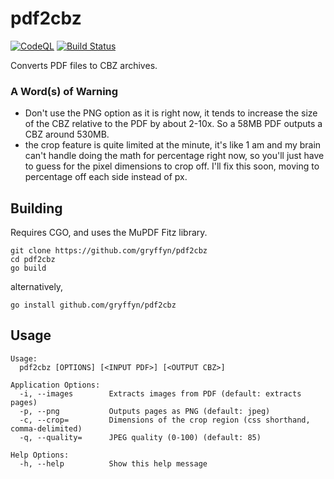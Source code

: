 # pdf2cbz
[![CodeQL](https://github.com/gryffyn/pdf2cbz/actions/workflows/codeql-analysis.yml/badge.svg)](https://github.com/gryffyn/pdf2cbz/actions/workflows/codeql-analysis.yml)
[![Build Status](https://ci.neveris.one/api/badges/gryffyn/pdf2cbz/status.svg?ref=refs/heads/main)](https://ci.neveris.one/gryffyn/pdf2cbz)

Converts PDF files to CBZ archives.

### A Word(s) of Warning
- Don't use the PNG option as it is right now, it tends to increase the size of the CBZ relative to the PDF by about 2-10x. So a 58MB PDF outputs a CBZ around 530MB.
- the crop feature is quite limited at the minute, it's like 1 am and my brain can't handle doing the math for percentage right now, so you'll just have to guess for the pixel dimensions to crop off. I'll fix this soon, moving to percentage off each side instead of px.

## Building
Requires CGO, and uses the MuPDF Fitz library.

```
git clone https://github.com/gryffyn/pdf2cbz
cd pdf2cbz
go build
```
alternatively,

`go install github.com/gryffyn/pdf2cbz`

## Usage
```
Usage:
  pdf2cbz [OPTIONS] [<INPUT PDF>] [<OUTPUT CBZ>]

Application Options:
  -i, --images        Extracts images from PDF (default: extracts pages)
  -p, --png           Outputs pages as PNG (default: jpeg)
  -c, --crop=         Dimensions of the crop region (css shorthand, comma-delimited)
  -q, --quality=      JPEG quality (0-100) (default: 85)

Help Options:
  -h, --help          Show this help message
```
